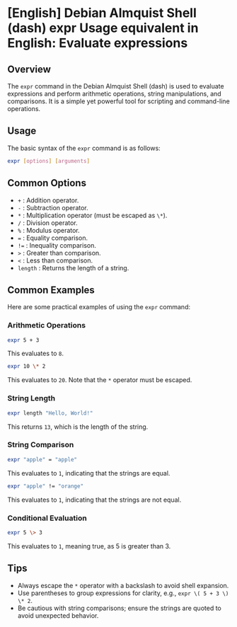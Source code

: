 # [English] Debian Almquist Shell (dash) expr Usage equivalent in English: Evaluate expressions

## Overview
The `expr` command in the Debian Almquist Shell (dash) is used to evaluate expressions and perform arithmetic operations, string manipulations, and comparisons. It is a simple yet powerful tool for scripting and command-line operations.

## Usage
The basic syntax of the `expr` command is as follows:

```sh
expr [options] [arguments]
```

## Common Options
- `+` : Addition operator.
- `-` : Subtraction operator.
- `*` : Multiplication operator (must be escaped as `\*`).
- `/` : Division operator.
- `%` : Modulus operator.
- `=` : Equality comparison.
- `!=` : Inequality comparison.
- `>` : Greater than comparison.
- `<` : Less than comparison.
- `length` : Returns the length of a string.

## Common Examples
Here are some practical examples of using the `expr` command:

### Arithmetic Operations
```sh
expr 5 + 3
```
This evaluates to `8`.

```sh
expr 10 \* 2
```
This evaluates to `20`. Note that the `*` operator must be escaped.

### String Length
```sh
expr length "Hello, World!"
```
This returns `13`, which is the length of the string.

### String Comparison
```sh
expr "apple" = "apple"
```
This evaluates to `1`, indicating that the strings are equal.

```sh
expr "apple" != "orange"
```
This evaluates to `1`, indicating that the strings are not equal.

### Conditional Evaluation
```sh
expr 5 \> 3
```
This evaluates to `1`, meaning true, as 5 is greater than 3.

## Tips
- Always escape the `*` operator with a backslash to avoid shell expansion.
- Use parentheses to group expressions for clarity, e.g., `expr \( 5 + 3 \) \* 2`.
- Be cautious with string comparisons; ensure the strings are quoted to avoid unexpected behavior.